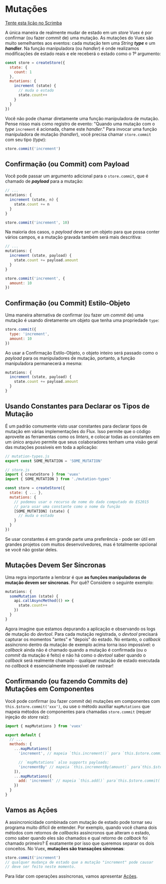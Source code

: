 # Mutações

<div class="scrimba"><a href="https://scrimba.com/p/pnyzgAP/ckMZp4HN" target="_blank" rel="noopener noreferrer">Tente esta lição no Scrimba</a></div>

A única maneira de realmente mudar de estado em um _store_ Vuex é por confirmar (ou fazer _commit_ de) uma mutação. As mutações do Vuex são muito semelhantes aos eventos: cada mutação tem uma _String_ **_type_** e um **_handler_**. Na função manipuladora (ou _handler_) é onde realizamos modificações de estado reais e ele receberá o estado como o 1º argumento:


```js
const store = createStore({
  state: {
    count: 1
  },
  mutations: {
    increment (state) {
      // muda o estado
      state.count++
    }
  }
})
```

Você não pode chamar diretamente uma função manipuladora de mutação. Pense nisso mais como registro de evento: "Quando uma mutação com o _type_ `increment` é acionada, chame este _handler_." Para invocar uma função manipuladora de mutação (_handler_), você precisa chamar `store.commit` com seu tipo (_type_):

```js
store.commit('increment')
```

## Confirmação (ou Commit) com Payload

Você pode passar um argumento adicional para o `store.commit`, que é chamado de **_payload_** para a mutação:

```js
// ...
mutations: {
  increment (state, n) {
    state.count += n
  }
}
```

```js
store.commit('increment', 10)
```

Na maioria dos casos, o _payload_ deve ser um objeto para que possa conter vários campos, e a mutação gravada também será mais descritiva:

```js
// ...
mutations: {
  increment (state, payload) {
    state.count += payload.amount
  }
}
```

```js
store.commit('increment', {
  amount: 10
})
```

## Confirmação (ou Commit) Estilo-Objeto

Uma maneira alternativa de confirmar (ou fazer um _commit_ de) uma mutação é usando diretamente um objeto que tenha uma propriedade `type`:

```js
store.commit({
  type: 'increment',
  amount: 10
})
```

Ao usar a Confirmação Estilo-Objeto, o objeto inteiro será passado como o _payload_ para os manipuladores de mutação, portanto, a função manipuladora permanecerá a mesma:

```js
mutations: {
  increment (state, payload) {
    state.count += payload.amount
  }
}
```

## Usando Constantes para Declarar os Tipos de Mutação

É um padrão comumente visto usar constantes para declarar tipos de mutação em várias implementações do Flux. Isso permite que o código aproveite as ferramentas como os _linters_, e colocar todas as constantes em um único arquivo permite que seus colaboradores tenham uma visão geral das mutações possíveis em toda a aplicação:

```js
// mutation-types.js
export const SOME_MUTATION = 'SOME_MUTATION'
```

```js
// store.js
import { createStore } from 'vuex'
import { SOME_MUTATION } from './mutation-types'

const store = createStore({
  state: { ... },
  mutations: {
    // podemos usar o recurso de nome do dado computado do ES2015
    // para usar uma constante como o nome da função
    [SOME_MUTATION] (state) {
      // muda o estado
    }
  }
})
```

Se usar constantes é em grande parte uma preferência - pode ser útil em grandes projetos com muitos desenvolvedores, mas é totalmente opcional se você não gostar deles.

## Mutações Devem Ser Síncronas

Uma regra importante a lembrar é que **as funções manipuladoras de mutação devem ser síncronas**. Por quê? Considere o seguinte exemplo:

```js
mutations: {
  someMutation (state) {
    api.callAsyncMethod(() => {
      state.count++
    })
  }
}
```

Agora imagine que estamos depurando a aplicação e observando os logs de mutação do _devtool_. Para cada mutação registrada, o _devtool_ precisará capturar os momentos "antes" e "depois" do estado. No entanto, o _callback_ assíncrono dentro da mutação de exemplo acima torna isso impossível: o _callback_ ainda não é chamado quando a mutação é confirmada (ou o _commit_ da mutação é feito) e não há como o _devtool_ saber quando o _callback_ será realmente chamado - qualquer mutação de estado executada no _callback_ é essencialmente impossível de rastrear!

## Confirmando (ou fazendo Commits de) Mutações em Componentes

Você pode confirmar (ou fazer _commit_ de) mutações em componentes com `this.$store.commit('xxx')`, ou use o método auxiliar `mapMutations` que mapeia métodos de componentes para chamadas `store.commit` (requer injeção do _store_ raiz):

```js
import { mapMutations } from 'vuex'

export default {
  // ...
  methods: {
    ...mapMutations([
      'increment', // mapeia `this.increment()` para `this.$store.commit('increment')`

      // `mapMutations` also supports payloads:
      'incrementBy' // mapeia `this.incrementBy(amount)` para`this.$store.commit('incrementBy', amount)`
    ]),
    ...mapMutations({
      add: 'increment' // mapeia `this.add()` para`this.$store.commit('increment')`
    })
  }
}
```

## Vamos as Ações

A assincronicidade combinada com mutação de estado pode tornar seu programa muito difícil de entender. Por exemplo, quando você chama dois métodos com retornos de _callbacks_ assíncronos que alteram o estado, como saber quando eles são chamados e qual retorno de _callback_ foi chamado primeiro? É exatamente por isso que queremos separar os dois conceitos. No Vuex, **mutações são transações síncronas**:

```js
store.commit('increment')
// qualquer mudança de estado que a mutação "increment" pode causar
// deve ser feito neste momento.
```

Para lidar com operações assíncronas, vamos apresentar [Ações](actions.md).
